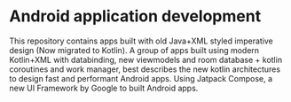 # Android application development
This repository contains apps built with old Java+XML styled imperative design (Now migrated to Kotlin). A group of apps built using modern Kotlin+XML with databinding, new viewmodels and room database + kotlin coroutines and work manager, best describes the new kotlin architectures to design fast and performant Android apps. Using Jatpack Compose, a new UI Framework by Google to built Android apps.
